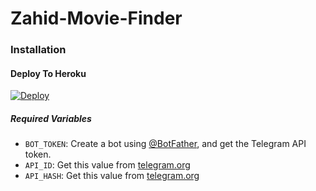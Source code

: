 # Zahid-Movie-Finder

### Installation

#### Deploy To Heroku

[![Deploy](https://www.herokucdn.com/deploy/button.svg)](https://heroku.com/deploy?template=https://github.com/KGN-BOTS/PopcornMdisk-Bot)

##### Required Variables

* `BOT_TOKEN`: Create a bot using [@BotFather](https://telegram.dog/BotFather), and get the Telegram API token.
* `API_ID`: Get this value from [telegram.org](https://my.telegram.org/apps)
* `API_HASH`: Get this value from [telegram.org](https://my.telegram.org/apps)

